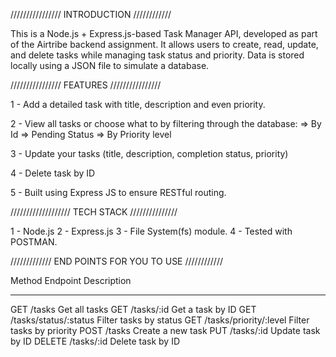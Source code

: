 //////////////// INTRODUCTION ////////////

This is a Node.js + Express.js-based Task Manager API, developed as part of the Airtribe backend assignment. It allows users to create, read, update, and delete tasks while managing task status and priority. Data is stored locally using a JSON file to simulate a database.


//////////////// FEATURES ////////////////


1 - Add a detailed task with title, description and even priority.

2 - View all tasks or choose what to by filtering through the database:
    => By Id
    => Pending Status
    => By Priority level

3 - Update your tasks (title, description, completion status, priority)

4 - Delete task by ID

5 - Built using Express JS to ensure RESTful routing.


/////////////////// TECH STACK ///////////////

1 - Node.js
2 - Express.js
3 - File System(fs) module.
4 - Tested with POSTMAN.


///////////// END POINTS FOR YOU TO USE ////////////

Method               	Endpoint	                             Description
______             _____________                          _______________   

GET	                 /tasks	                             Get all tasks 
GET	                /tasks/:id	                         Get a task by ID
GET	               /tasks/status/:status	               Filter tasks by status
GET	              /tasks/priority/:level	               Filter tasks by priority
POST	           /tasks	                                 Create a new task
PUT             /tasks/:id	                             Update task by ID
DELETE	       /tasks/:id	                               Delete task by ID  